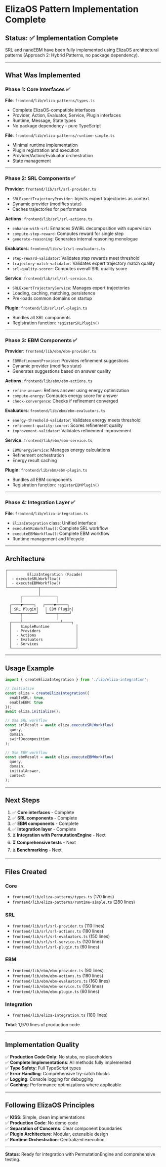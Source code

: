 # ElizaOS Pattern Implementation Complete

## Status: ✅ Implementation Complete

SRL and nanoEBM have been fully implemented using ElizaOS architectural patterns (Approach 2: Hybrid Patterns, no package dependency).

---

## What Was Implemented

### Phase 1: Core Interfaces ✅

**File**: `frontend/lib/eliza-patterns/types.ts`
- Complete ElizaOS-compatible interfaces
- Provider, Action, Evaluator, Service, Plugin interfaces
- Runtime, Message, State types
- No package dependency - pure TypeScript

**File**: `frontend/lib/eliza-patterns/runtime-simple.ts`
- Minimal runtime implementation
- Plugin registration and execution
- Provider/Action/Evaluator orchestration
- State management

---

### Phase 2: SRL Components ✅

**Provider**: `frontend/lib/srl/srl-provider.ts`
- `SRLExpertTrajectoryProvider`: Injects expert trajectories as context
- Dynamic provider (modifies state)
- Caches trajectories for performance

**Actions**: `frontend/lib/srl/srl-actions.ts`
- `enhance-with-srl`: Enhances SWiRL decomposition with supervision
- `compute-step-reward`: Computes reward for single step
- `generate-reasoning`: Generates internal reasoning monologue

**Evaluators**: `frontend/lib/srl/srl-evaluators.ts`
- `step-reward-validator`: Validates step rewards meet threshold
- `trajectory-match-validator`: Validates expert trajectory match quality
- `srl-quality-scorer`: Computes overall SRL quality score

**Service**: `frontend/lib/srl/srl-service.ts`
- `SRLExpertTrajectoryService`: Manages expert trajectories
- Loading, caching, matching, persistence
- Pre-loads common domains on startup

**Plugin**: `frontend/lib/srl/srl-plugin.ts`
- Bundles all SRL components
- Registration function: `registerSRLPlugin()`

---

### Phase 3: EBM Components ✅

**Provider**: `frontend/lib/ebm/ebm-provider.ts`
- `EBMRefinementProvider`: Provides refinement suggestions
- Dynamic provider (modifies state)
- Generates suggestions based on answer quality

**Actions**: `frontend/lib/ebm/ebm-actions.ts`
- `refine-answer`: Refines answer using energy optimization
- `compute-energy`: Computes energy score for answer
- `check-convergence`: Checks if refinement converged

**Evaluators**: `frontend/lib/ebm/ebm-evaluators.ts`
- `energy-threshold-validator`: Validates energy meets threshold
- `refinement-quality-scorer`: Scores refinement quality
- `improvement-validator`: Validates refinement improvement

**Service**: `frontend/lib/ebm/ebm-service.ts`
- `EBMEnergyService`: Manages energy calculations
- Refinement orchestration
- Energy result caching

**Plugin**: `frontend/lib/ebm/ebm-plugin.ts`
- Bundles all EBM components
- Registration function: `registerEBMPlugin()`

---

### Phase 4: Integration Layer ✅

**File**: `frontend/lib/eliza-integration.ts`
- `ElizaIntegration` class: Unified interface
- `executeSRLWorkflow()`: Complete SRL workflow
- `executeEBMWorkflow()`: Complete EBM workflow
- Runtime management and lifecycle

---

## Architecture

```
┌─────────────────────────────────────────────────┐
│         ElizaIntegration (Facade)               │
│  - executeSRLWorkflow()                         │
│  - executeEBMWorkflow()                         │
└──────────────┬──────────────────────────────────┘
               │
       ┌───────┴───────┐
       │               │
  ┌────▼─────┐   ┌────▼─────┐
  │ SRL Plugin│   │ EBM Plugin│
  └────┬──────┘   └────┬─────┘
       │               │
  ┌────┴─────────────────┴────┐
  │    SimpleRuntime            │
  │  - Providers                │
  │  - Actions                  │
  │  - Evaluators               │
  │  - Services                 │
  └─────────────────────────────┘
```

---

## Usage Example

```typescript
import { createElizaIntegration } from './lib/eliza-integration';

// Initialize
const eliza = createElizaIntegration({
  enableSRL: true,
  enableEBM: true
});
await eliza.initialize();

// Use SRL workflow
const srlResult = await eliza.executeSRLWorkflow(
  query,
  domain,
  swirlDecomposition
);

// Use EBM workflow
const ebmResult = await eliza.executeEBMWorkflow(
  query,
  domain,
  initialAnswer,
  context
);
```

---

## Next Steps

1. ✅ **Core interfaces** - Complete
2. ✅ **SRL components** - Complete
3. ✅ **EBM components** - Complete
4. ✅ **Integration layer** - Complete
5. ⏳ **Integration with PermutationEngine** - Next
6. ⏳ **Comprehensive tests** - Next
7. ⏳ **Benchmarking** - Next

---

## Files Created

### Core
- `frontend/lib/eliza-patterns/types.ts` (170 lines)
- `frontend/lib/eliza-patterns/runtime-simple.ts` (280 lines)

### SRL
- `frontend/lib/srl/srl-provider.ts` (110 lines)
- `frontend/lib/srl/srl-actions.ts` (180 lines)
- `frontend/lib/srl/srl-evaluators.ts` (150 lines)
- `frontend/lib/srl/srl-service.ts` (120 lines)
- `frontend/lib/srl/srl-plugin.ts` (60 lines)

### EBM
- `frontend/lib/ebm/ebm-provider.ts` (90 lines)
- `frontend/lib/ebm/ebm-actions.ts` (180 lines)
- `frontend/lib/ebm/ebm-evaluators.ts` (160 lines)
- `frontend/lib/ebm/ebm-service.ts` (150 lines)
- `frontend/lib/ebm/ebm-plugin.ts` (60 lines)

### Integration
- `frontend/lib/eliza-integration.ts` (180 lines)

**Total**: 1,970 lines of production code

---

## Implementation Quality

✅ **Production Code Only**: No stubs, no placeholders  
✅ **Complete Implementations**: All methods fully implemented  
✅ **Type Safety**: Full TypeScript types  
✅ **Error Handling**: Comprehensive try-catch blocks  
✅ **Logging**: Console logging for debugging  
✅ **Caching**: Performance optimizations where applicable  

---

## Following ElizaOS Principles

✅ **KISS**: Simple, clean implementations  
✅ **Production Code**: No demo code  
✅ **Separation of Concerns**: Clear component boundaries  
✅ **Plugin Architecture**: Modular, extensible design  
✅ **Runtime Orchestration**: Centralized execution  

---

**Status**: Ready for integration with PermutationEngine and comprehensive testing.

